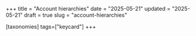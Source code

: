 +++
title = "Account hierarchies"
date = "2025-05-21"
updated = "2025-05-21"
draft = true
slug = "account-hierarchies"

[taxonomies]
tags=["keycard"]
+++

